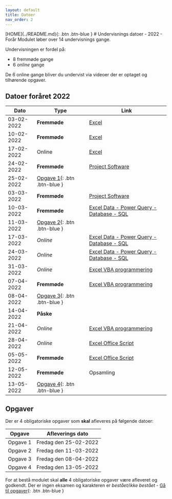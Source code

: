 ```yaml
---
layout: default
title: Datoer
nav_order: 2
---
```

<span class="fs-1">
[HOME](../README.md){: .btn .btn-blue }
</span>
# Undervisnings datoer - 2022 - Forår
Modulet løber over 14 undervisnings gange.

Undervisningen er fordel på:

- 8 fremmøde gange
- 6 *online* gange

De 6 online gange bliver du undervist via videoer der er optaget og tilhørende opgaver.

## Datoer foråret 2022

|Dato	        |Type         	|Link                                                                 	|
|------------	|--------------	|---------------------------------------------------------------------	|
| 03-02-2022 	| **Fremmøde** 	| [Excel](../excel/README.md)                                         	|
| 10-02-2022 	| **Fremmøde** 	| [Excel](../excel/README.md)                                         	|
| 17-02-2022 	| Online     	| [Excel](../excel/online_17022022.md)                                 	|
| 24-02-2022 	| **Fremmøde** 	| [Project Software](../microsoftproject/README.md)                    	|
| 25-02-2022 	| [Opgave 1](../opgaver/README.md){: .btn .btn-blue } |                             	|
| 03-03-2022 	| **Fremmøde** 	| [Project Software](../microsoftproject/README.md)                    	|
| 10-03-2022 	| **Fremmøde** 	| [Excel Data - Power Query - Database - SQL](../databaser/README.md) 	|
| 11-03-2022 	| [Opgave 2](../opgaver/README.md){: .btn .btn-blue } |                             	|
| 17-03-2022 	| *Online*     	| [Excel Data - Power Query - Database - SQL](../databaser/README.md) 	|
| 24-03-2022 	| *Online*     	| [Excel Data - Power Query - Database - SQL](../databaser/README.md) 	|
| 31-03-2022 	| *Online*     	| [Excel VBA programmering](../vba/README.md)                         	|
| 07-04-2022 	| **Fremmøde** 	| [Excel VBA programmering](../vba/README.md)                         	|
| 08-04-2022 	| [Opgave 3](../opgaver/README.md){: .btn .btn-blue } |                             	|
| 14-04-2022 	| **Påske**    	|                                                                     	|
| 21-04-2022 	| *Online*     	| [Excel VBA programmering](../vba/README.md)                         	|
| 28-04-2022 	| *Online*     	| [Excel Office Script](../officescripts/README.md)                   	|
| 05-05-2022 	| **Fremmøde** 	| [Excel Office Script](../officescripts/README.md)                   	|
| 12-05-2022 	| **Fremmøde** 	| Opsamling                                                            	|
| 13-05-2022 	| [Opgave 4](../opgaver/README.md){: .btn .btn-blue } |                             	|


## Opgaver
Der er 4 obligatoriske opgaver som **skal** afleveres på følgende datoer:

| Opgave   | Afleverings dato      |
|----------|-----------------------|
| Opgave 1 | Fredag den 25-02-2022 |
| Opgave 2 | Fredag den 11-03-2022 |
| Opgave 3 | Fredag den 08-04-2022 |
| Opgave 4 | Fredag den 13-05-2022 |

For at bestå modulet skal **alle** 4 obligatoriske opgaver være afleveret og godkendt. Der er ingen eksamen og karakteren er *bestået/ikke bestået* - [Gå til opgaver](../opgaver/README.md){: .btn .btn-blue }
